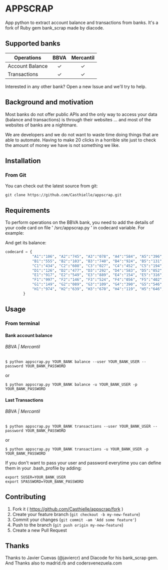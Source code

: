 # APPSCRAP
App python to extract account balance and transactions from banks. It's a fork of Ruby gem bank_scrap made by diacode.


## Supported banks


| Operations      |  BBVA  |  Mercantil  |
|-----------------|:------:|:-----------:|
| Account Balance |    ✓   |      ✓      |
|  Transactions   |    ✓   |      ✓      |

Interested in any other bank? Open a new Issue and we'll try to help.


## Background and motivation

Most banks do not offer public APIs and the only way to access your data (balance and transactions) is through their websites ... and most of the websites of banks are a nightmare.

We are developers and we do not want to waste time doing things that are able to automate. Having to make 20 clicks in a horrible site just to check the amount of money we have is not something we like.


## Installation

### From Git

You can check out the latest source from git:

    git clone https://github.com/Casthielle/appscrap.git


## Requirements

To perform operations on the BBVA bank, you need to add the details of your code card on file ' /src/appscrap.py ' in codecard variable. For example:

And get its balance:
```python
codecard = {
			"A1":"106", "A2":"745", "A3":"078", "A4":"584", "A5":"396", "A6":"818", "A7":"537", "A8":"577", "A9":"184", "A10":"380",
			"B1":"555", "B2":"103", "B3":"740", "B4":"924", "B5":"131", "B6":"482", "B7":"028", "B8":"116", "B9":"040", "B10":"282",
			"C1":"434", "C2":"608", "C3":"027", "C4":"452", "C5":"194", "C6":"085", "C7":"633", "C8":"058", "C9":"427", "C10":"897",
			"D1":"126", "D2":"477", "D3":"292", "D4":"583", "D5":"052", "D6":"275", "D7":"951", "D8":"162", "D9":"162", "D10":"709",
			"E1":"917", "E2":"549", "E3":"889", "E4":"154", "E5":"316", "E6":"903", "E7":"874", "E8":"892", "E9":"136", "E10":"587",
			"F1":"997", "F2":"146", "F3":"524", "F4":"056", "F5":"402", "F6":"290", "F7":"848", "F8":"690", "F9":"133", "F10":"522",
			"G1":"149", "G2":"089", "G3":"109", "G4":"390", "G5":"546", "G6":"016", "G7":"669", "G8":"509", "G9":"812", "G10":"419",
			"H1":"974", "H2":"639", "H3":"670", "H4":"119", "H5":"646", "H6":"272", "H7":"565", "H8":"489", "H9":"207", "H10":"049"
		}
```

## Usage

### From terminal
#### Bank account balance

###### BBVA | Mercantil

    $ python appscrap.py YOUR_BANK balance --user YOUR_BANK_USER --password YOUR_BANK_PASSWORD

or

	$ python appscrap.py YOUR_BANK balance -u YOUR_BANK_USER -p YOUR_BANK_PASSWORD

#### Last Transactions
###### BBVA | Mercantil

    $ python appscrap.py YOUR_BANK transactions --user YOUR_BANK_USER --password YOUR_BANK_PASSWORD

or

	$ python appscrap.py YOUR_BANK transactions -u YOUR_BANK_USER -p YOUR_BANK_PASSWORD


If you don't want to pass your user and password everytime you can define them in your .bash_profile by adding:

    export SUSER=YOUR_BANK_USER
    export SPASSWORD=YOUR_BANK_PASSWORD


## Contributing

1. Fork it ( https://github.com/Casthielle/appscrap/fork )
2. Create your feature branch (`git checkout -b my-new-feature`)
3. Commit your changes (`git commit -am 'Add some feature'`)
4. Push to the branch (`git push origin my-new-feature`)
5. Create a new Pull Request

## Thanks

Thanks to Javier Cuevas (@javiercr) and Diacode for his bank_scrap gem.
And Thanks also to madrid.rb and codersvenezuela.com